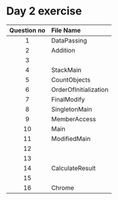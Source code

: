 # Day 2 exercise

| Question no | File Name             |
| :---------: | :-------------------- |
|      1      | DataPassing           |
|      2      | Addition              |
|      3      |                       |
|      4      | StackMain             |
|      5      | CountObjects          |
|      6      | OrderOfInitialization |
|      7      | FinalModify           |
|      8      | SingletonMain         |
|      9      | MemberAccess          |
|     10      | Main                  |
|     11      | ModifiedMain          |
|     12      |                       |
|     13      |                       |
|     14      | CalculateResult       |
|     15      |                       |
|     16      | Chrome                |
